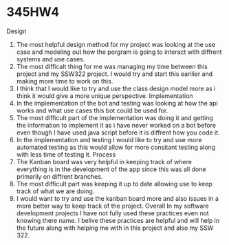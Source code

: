 # 345HW4

Design
  1. The most helpful design method for my project was looking at the use case and modeling out how the  porgram is going to interact with diffrent systems and use cases.
  2. The most difficalt thing for me was managing my time between this project and my SSW322 project. I would try and start this earilier and making more time to work on this.
  3. I think that I would like to try and use the class design model more as i think it would give a more unique perspective.
Implementation
  1. In the implementation of the bot and testing was looking at how the api works and what use cases this bot could be used for.
  2. The most difficult part of the implementation was doing it and getting the information to implement it as i have never worked on a bot before even though I have used java script before it is diffrent how you code it.
  3. In the implementation and testing I would like to try and use more automated testing as this would allow for more consitant testing along with less time of testing it.
Process
  1. The Kanban board was very helpful in keeping track of where everything is in the development of the app since this was all done primarily on diffrent branches.
  2. The most difficult part was keeping it up to date allowing use to keep track of what we are doing.
  3. I would want to try and use the kanban board more and also issues in a more better way to keep track of the project.
Overall
  In my software development projects I have not fully used these practices even not knowing there name. I belive these practices are helpful and will help in the future along with helping me with in this project and also my SSW 322.
  
